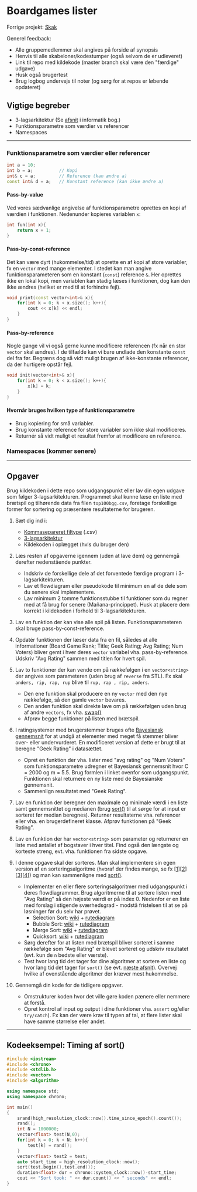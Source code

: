 # Boardgames lister

Forrige projekt: [Skak](https://bitbucket.org/jacs_zbc/projekt-skak/src/master/)

Generel feedback:

- Alle gruppemedlemmer skal angives på forside af synopsis
- Henvis til alle skabeloner/kodestumper (også selvom de er udleveret)
- Link til repo med kildekode (master branch skal være den "færdige" udgave)
- Husk også brugertest
- Brug logbog undervejs til noter (og sørg for at repos er løbende opdateret)

## Vigtige begreber

- 3-lagsarkitektur (Se [afsnit](https://informatik.systime.dk/index.php?id=1124) i informatik bog.)
- Funktionsparametre som værdier vs referencer
- Namespaces

---

### Funktionsparametre som værdier eller referencer

```c++
int a = 10;
int b = a;          // Kopi
int& c = a;         // Reference (kan ændre a)
const int& d = a;   // Konstant reference (kan ikke ændre a)
```

#### Pass-by-value

Ved vores sædvanlige angivelse af funktionsparametre oprettes en kopi af værdien i funktionen. Nedenunder kopieres variablen `x`:

```c++
int fun(int x){
    return x + 1;
}
```

#### Pass-by-const-reference

Det kan være dyrt (hukommelse/tid) at oprette en af kopi af store variabler, fx en `vector` med mange elementer. I stedet kan man angive funktionsparameteren som en konstant (`const`) reference `&`. Her oprettes ikke en lokal kopi, men variablen kan stadig læses i funktionen, dog kan den ikke ændres (hvilket er med til at forhindre fejl).

```c++
void print(const vector<int>& x){
    for(int k = 0; k < x.size(); k++){
        cout << x[k] << endl;
    }
}
```

#### Pass-by-reference

Nogle gange vil vi også gerne kunne modificere referencen (fx når en stor `vector` skal ændres). I de tilfælde kan vi bare undlade den konstante `const` del fra før. Begræns dog så vidt muligt brugen af ikke-konstante referencer, da der hurtigere opstår fejl.

```c++
void init(vector<int>& x){
    for(int k = 0; k < x.size(); k++){
        x[k] = k;
    }
}
```

#### Hvornår bruges hvilken type af funktionsparametre

- Brug kopiering for små variabler.
- Brug konstante reference for store variabler som ikke skal modificeres.
- Returnér så vidt muligt et resultat fremfor at modificere en reference.

### Namespaces (kommer senere)

---

## Opgaver

Brug kildekoden i dette repo som udgangspunkt eller lav din egen udgave som følger 3-lagsarkitekturen. Programmet skal kunne læse en liste med brætspil og tilhørende data fra filen `top100bgg.csv`, foretage forskellige former for sortering og præsentere resultaterne for brugeren.

1. Sæt dig ind i:
    - [Kommasepareret filtype](https://en.wikipedia.org/wiki/Comma-separated_values#Example) (.csv)
    - [3-lagsarkitektur](https://informatik.systime.dk/index.php?id=1124)
    - Kildekoden i oplægget (hvis du bruger den)

2. Læs resten af opgaverne igennem (uden at lave dem) og gennemgå derefter nedenstående punkter.
    - Indskriv de forskellige dele af det forventede færdige program i 3-lagsarkitekturen.
    - Lav et flowdiagram eller pseudokode til minimum en af de dele som du senere skal implementere.
    - Lav minimum 2 tomme funktionsstubbe til funktioner som du regner med at få brug for senere (Mañana-princippet). Husk at placere dem korrekt i kildekoden i forhold til 3-lagsarkitekturen.

3. Lav en funktion der kan vise alle spil på listen. Funktionsparameteren skal bruge pass-by-const-reference.

4. Opdatér funktionen der læser data fra en fil, således at alle informationer (Board Game Rank; Title; Geek Rating; Avg Rating; Num Voters) bliver gemt i hver deres `vector` variabel vha. pass-by-reference. Udskriv "Avg Rating" sammen med titlen for hvert spil.

5. Lav to funktioner der kan vende om på rækkefølgen i en `vector<string>` der angives som parameteren (uden brug af `reverse` fra STL). Fx skal `anders, rip, rap, rup` blive til `rup, rap , rip, anders`.
    - Den ene funktion skal producere en ny `vector` med den nye rækkefølge, så den gamle `vector` bevares.
    - Den anden funktion skal direkte lave om på rækkefølgen uden brug af andre `vectors`, fx vha. [swap()](http://www.cplusplus.com/reference/algorithm/swap/)
    - Afprøv begge funktioner på listen med brætspil.

6. I ratingsystemer med brugerstemmer bruges ofte [Bayesiansk gennemsnit](https://en.wikipedia.org/wiki/Bayesian_average) for at undgå at elementer med meget få stemmer bliver over- eller undervurderet. En modificeret version af dette er brugt til at beregne "Geek Rating" i datasættet.
    - Opret en funktion der vha. lister med "avg rating" og "Num Voters" som funktionsparametre udregner et Bayesiansk gennemsnit hvor C = 2000 og m = 5.5. Brug formlen i linket ovenfor som udgangspunkt. Funktionen skal returnere en ny liste med de Bayesianske gennemsnit.
    - Sammenlign resultatet med "Geek Rating".

7. Lav en funktion der beregner den maximale og minimale værdi i en liste samt gennemsnittet og medianen (brug [sort()](http://www.cplusplus.com/reference/algorithm/sort/) til at sørge for at input er sorteret før median beregnes). Returner resultaterne vha. referencer eller vha. en brugerdefineret klasse. Afprøv funktionen på "Geek Rating".

8. Lav en funktion der har `vector<string>` som parameter og returnerer en liste med antallet af bogstaver i hver titel. Find også den længste og korteste streng, evt. vha. funktionen fra sidste opgave.

9. I denne opgave skal der sorteres. Man skal implementere sin egen version af en sorteringsalgoritme (hvoraf der findes mange, se fx [[1](https://www.youtube.com/watch?v=kPRA0W1kECg)][[2](https://www.youtube.com/watch?v=lyZQPjUT5B4)][[3](https://www.youtube.com/watch?v=ywWBy6J5gz8)][[4](https://www.youtube.com/watch?v=XaqR3G_NVoo)]) og man kan sammenligne med [sort()](http://www.cplusplus.com/reference/algorithm/sort/).
    - Implementer en eller flere sorteringsalgoritmer med udgangspunkt i deres flowdiagrammer. Brug algoritmerne til at sortere listen med "Avg Rating" så den højeste værdi er på index 0. Nedenfor er en liste med forslag i stigende sværhedsgrad - modstå fristelsen til at se på løsninger før du selv har prøvet.
        - Selection Sort: [wiki](https://en.wikipedia.org/wiki/Selection_sort) + [rutediagram](images/selection_sort.svg)
        - Bubble Sort: [wiki](https://en.wikipedia.org/wiki/Bubble_sort) + [rutediagram](images/bubble_sort.svg)
        - Merge Sort: [wiki](https://en.wikipedia.org/wiki/Merge_sort) + [rutediagram](images/merge_sort.svg)
        - Quicksort: [wiki](https://en.wikipedia.org/wiki/Quicksort) + [rutediagram](images/Quicksort.svg)
    - Sørg derefter for at listen med brætspil bliver sorteret i samme rækkefølge som "Avg Rating" er blevet sorteret og udskriv resultatet (evt. kun de `n` bedste eller værste).
    - Test hvor lang tid det tager for dine algoritmer at sortere en liste og hvor lang tid det tager for `sort()` (se evt. [næste afsnit](#kodeeksempel-timing-af-sort)). Overvej hvilke af ovenstående algoritmer der kræver mest hukommelse.

10. Gennemgå din kode for de tidligere opgaver.
    - Omstrukturer koden hvor det ville gøre koden pænere eller nemmere at forstå.
    - Opret kontrol af input og output i dine funktioner vha. `assert` og/eller `try/catch`). Fx kan der være krav til typen af tal, at flere lister skal have samme størrelse eller andet.

---

## Kodeeksempel: Timing af sort()

```c++
#include <iostream>
#include <chrono>
#include <stdlib.h>
#include <vector>
#include <algorithm>

using namespace std;
using namespace chrono;

int main()
{
    srand(high_resolution_clock::now().time_since_epoch().count());
    rand();
    int N = 1000000;
    vector<float> test(N,0);
    for(int k = 0; k < N; k++){
        test[k] = rand();
    }
    vector<float> test2 = test;
    auto start_time = high_resolution_clock::now();
    sort(test.begin(),test.end());
    duration<float> dur = chrono::system_clock::now()-start_time;
    cout << "Sort took: " << dur.count() << " seconds" << endl;
}
```
